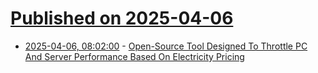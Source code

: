 # [Published on 2025-04-06](index.md)

* [2025-04-06, 08:02:00](https://soylentnews.org/article.pl?sid=25/04/05/1234244&from=rss) - [Open-Source Tool Designed To Throttle PC And Server Performance Based On Electricity Pricing](https://soylentnews.org/article.pl?sid=25/04/05/1234244&from=rss)
